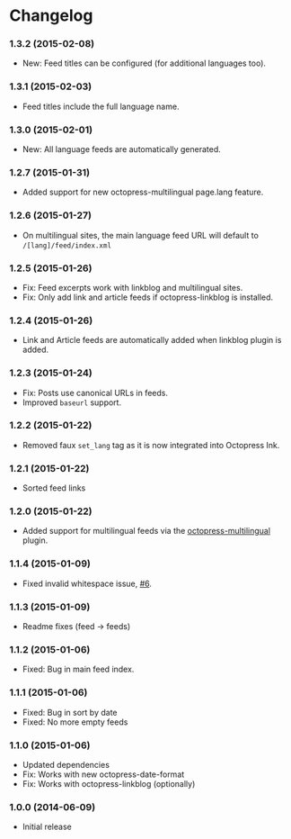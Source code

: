 # Changelog

### 1.3.2 (2015-02-08)

- New: Feed titles can be configured (for additional languages too).

### 1.3.1 (2015-02-03)

- Feed titles include the full language name.

### 1.3.0 (2015-02-01)

- New: All language feeds are automatically generated.

### 1.2.7 (2015-01-31)

- Added support for new octopress-multilingual page.lang feature.

### 1.2.6 (2015-01-27)

- On multilingual sites, the main language feed URL will default to `/[lang]/feed/index.xml`

### 1.2.5 (2015-01-26)

- Fix: Feed excerpts work with linkblog and multilingual sites.
- Fix: Only add link and article feeds if octopress-linkblog is installed.

### 1.2.4 (2015-01-26)

- Link and Article feeds are automatically added when linkblog plugin is added.

### 1.2.3 (2015-01-24)
- Fix: Posts use canonical URLs in feeds.
- Improved `baseurl` support.

### 1.2.2 (2015-01-22)
- Removed faux `set_lang` tag as it is now integrated into Octopress Ink.

### 1.2.1 (2015-01-22)
- Sorted feed links

### 1.2.0 (2015-01-22)
- Added support for multilingual feeds via the [octopress-multilingual](https://github.com/octopress/multilingual) plugin.

### 1.1.4 (2015-01-09)
- Fixed invalid whitespace issue, [#6](https://github.com/octopress/feeds/issues/6).

### 1.1.3 (2015-01-09)
- Readme fixes (feed -> feeds)

### 1.1.2 (2015-01-06)
- Fixed: Bug in main feed index.

### 1.1.1 (2015-01-06)

- Fixed: Bug in sort by date
- Fixed: No more empty feeds

### 1.1.0 (2015-01-06)

- Updated dependencies
- Fix: Works with new octopress-date-format
- Fix: Works with octopress-linkblog (optionally)

### 1.0.0 (2014-06-09)

- Initial release
